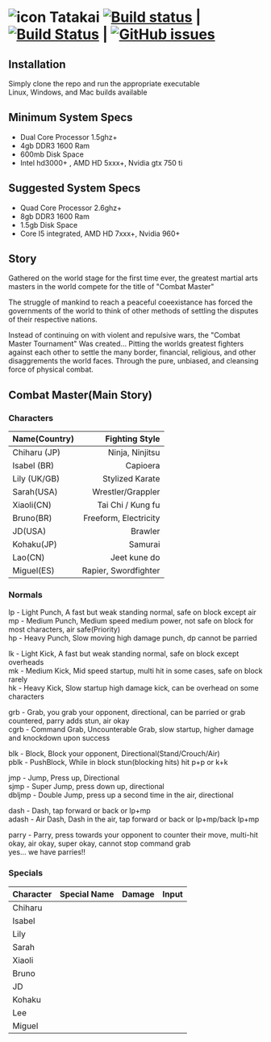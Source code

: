# ![icon](https://github.com/calexil/Tatakai/blob/master/assets/icon.png) Tatakai [![Build status](https://ci.appveyor.com/api/projects/status/3moac25hxv3orp3x?svg=true)](https://ci.appveyor.com/project/calexil/tatakai) | [![Build Status](https://travis-ci.org/calexil/Tatakai.svg?branch=master)](https://travis-ci.org/calexil/Tatakai) | [![GitHub issues](https://img.shields.io/github/issues/calexil/Tatakai.svg)](https://github.com/calexil/Tatakai/issues) 

## Installation
Simply clone the repo and run the appropriate executable  
Linux, Windows, and Mac builds available  

## Minimum System Specs
* Dual Core Processor 1.5ghz+
* 4gb DDR3 1600 Ram
* 600mb Disk Space
* Intel hd3000+ , AMD HD 5xxx+, Nvidia gtx 750 ti

## Suggested System Specs
* Quad Core Processor 2.6ghz+
* 8gb DDR3 1600 Ram
* 1.5gb Disk Space
* Core I5 integrated, AMD HD 7xxx+, Nvidia 960+

## Story
Gathered on the world stage for the first time ever, the greatest martial arts masters in the world compete for the title of "Combat Master"

The struggle of mankind to reach a peaceful coeexistance has forced the governments of the world to think of other methods of settling the disputes of their respective nations.

Instead of continuing on with violent and repulsive wars, the "Combat Master Tournament" Was created... Pitting the worlds greatest fighters against each other to settle the many border, financial, religious, and other disaggrements the world faces. Through the pure, unbiased, and cleansing force of physical combat.

## Combat Master(Main Story)

### Characters
|Name(Country) | Fighting Style|
|:---|---:|
|Chiharu (JP) | Ninja, Ninjitsu|
|Isabel (BR) | Capioera|
|Lily (UK/GB) | Stylized Karate|
|Sarah(USA) | Wrestler/Grappler|
|Xiaoli(CN) | Tai Chi / Kung fu|
|Bruno(BR) | Freeform, Electricity|
|JD(USA) | Brawler|
|Kohaku(JP) | Samurai|
|Lao(CN) | Jeet kune do|
|Miguel(ES) | Rapier, Swordfighter|

### Normals
lp - Light Punch, A fast but weak standing normal, safe on block except air  
mp - Medium Punch, Medium speed medium power, not safe on block for most characters, air safe(Priority)  
hp - Heavy Punch, Slow moving high damage punch, dp cannot be parried  

lk - Light Kick, A fast but weak standing normal, safe on block except overheads  
mk - Medium Kick, Mid speed startup, multi hit in some cases, safe on block rarely  
hk - Heavy Kick, Slow startup high damage kick, can be overhead on some characters  

grb - Grab, you grab your opponent, directional, can be parried or grab countered, parry adds stun, air okay  
cgrb - Command Grab, Uncounterable Grab, slow startup, higher damage and knockdown upon success  

blk - Block, Block your opponent, Directional(Stand/Crouch/Air)  
pblk - PushBlock, While in block stun(blocking hits) hit p+p or k+k  

jmp - Jump, Press up, Directional  
sjmp - Super Jump, press down up, directional  
dbljmp - Double Jump, press up a second time in the air, directional  

dash - Dash, tap forward or back or lp+mp  
adash - Air Dash, Dash in the air, tap forward or back or lp+mp/back lp+mp  

parry - Parry, press towards your opponent to counter their move, multi-hit okay, air okay, super okay, cannot stop command grab  
yes... we have parries!!

### Specials
|Character | Special Name | Damage | Input|
|:---|---:|---:|---:|
|Chiharu|||
|Isabel|||
|Lily|||
|Sarah|||
|Xiaoli|||
|Bruno|||
|JD|||
|Kohaku|||
|Lee|||
|Miguel|||
